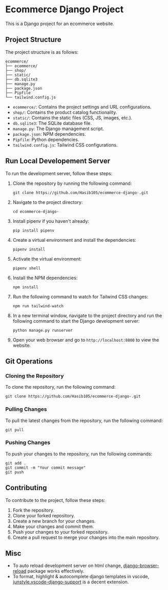 # Ecommerce Django Project

This is a Django project for an ecommerce website.


## Project Structure

The project structure is as follows:

```
ecommerce/
├── ecommerce/
├── shop/
├── static/
├── db.sqlite3
├── manage.py
├── package.json
├── Pipfile
└── tailwind.config.js
```

- `ecommerce/`: Contains the project settings and URL configurations.
- `shop/`: Contains the product catalog functionality.
- `static/`: Contains the static files (CSS, JS, images, etc.).
- `db.sqlite3`: The SQLite database file.
- `manage.py`: The Django management script.
- `package.json`: NPM dependencies.
- `Pipfile`: Python dependencies.
- `tailwind.config.js`: Tailwind CSS configurations.

## Run Local Developement Server

To run the development server, follow these steps:

1. Clone the repository by running the following command:

   ```
   git clone https://github.com/Hasib105/ecommerce-django-.git
   ```

2. Navigate to the project directory:

   ```
   cd ecommerce-django-
   ```

3. Install pipenv if you haven't already:

   ```
   pip install pipenv
   ```

4. Create a virtual environment and install the dependencies:

   ```
   pipenv install
   ```

5. Activate the virtual environment:

   ```
   pipenv shell
   ```

6. Install the NPM dependencies:

   ```
   npm install
   ```

6. Run the following command to watch for Tailwind CSS changes:

   ```
   npm run tailwind-watch
   ```

7. In a new terminal window, navigate to the project directory and run the following command to start the Django development server:

   ```
   python manage.py runserver
   ```

8. Open your web browser and go to `http://localhost:8000` to view the website.

## Git Operations

### Cloning the Repository

To clone the repository, run the following command:

```
git clone https://github.com/Hasib105/ecommerce-django-.git
```

### Pulling Changes

To pull the latest changes from the repository, run the following command:

```
git pull
```

### Pushing Changes

To push your changes to the repository, run the following commands:

```
git add .
git commit -m "Your commit message"
git push
```

## Contributing

To contribute to the project, follow these steps:

1. Fork the repository.
2. Clone your forked repository.
3. Create a new branch for your changes.
4. Make your changes and commit them.
5. Push your changes to your forked repository.
6. Create a pull request to merge your changes into the main repository.

## Misc

- To auto reload development server on html change, [django-browser-reload](https://github.com/adamchainz/django-browser-reload) package works effectively.
- To format, highlight & autocomplete django templates in vscode, [junstyle.vscode-django-support](https://marketplace.visualstudio.com/items?itemName=junstyle.vscode-django-support) is a decent extension.